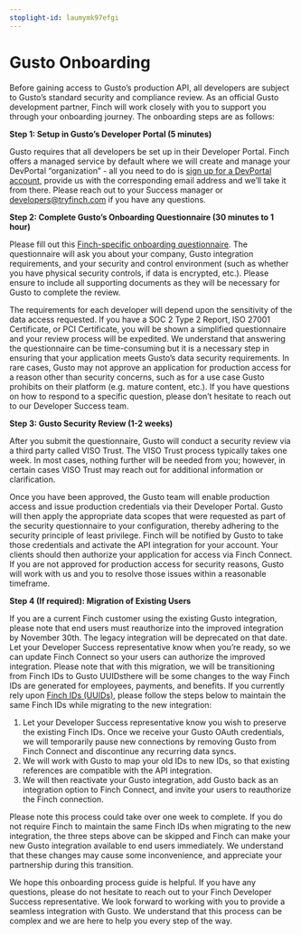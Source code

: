 ```yaml
---
stoplight-id: laumymk97efgi
---
```


# Gusto Onboarding

Before gaining access to Gusto’s production API, all developers are subject to Gusto’s standard security and compliance review. As an official Gusto development partner, Finch will work closely with you to support you through your onboarding journey. The onboarding steps are as follows:

**Step 1: Setup in Gusto’s Developer Portal (5 minutes)**

Gusto requires that all developers be set up in their Developer Portal. Finch offers a managed service by default where we will create and manage your DevPortal “organization” - all you need to do is [sign up for a DevPortal account](https://dev.gusto.com/accounts/sign_up), provide us with the corresponding email address and we’ll take it from there. Please reach out to your Success manager or developers@tryfinch.com if you have any questions.

**Step 2: Complete Gusto’s Onboarding Questionnaire (30 minutes to 1 hour)**

Please fill out this [Finch-specific onboarding questionnaire](https://gusto.az1.qualtrics.com/jfe/form/SV_1Oob0rNZpUwhSoS?Partner=Finch). The questionnaire will ask you about your company, Gusto integration requirements, and your security and control environment (such as whether you have physical security controls, if data is encrypted, etc.). Please ensure to include all supporting documents as they will be necessary for Gusto to complete the review.

The requirements for each developer will depend upon the sensitivity of the data access requested. If you have a SOC 2 Type 2 Report, ISO 27001 Certificate, or PCI Certificate, you will be shown a simplified questionnaire and your review process will be expedited. 
We understand that answering the questionnaire can be time-consuming but it is a necessary step in ensuring that your application meets Gusto’s data security requirements. In rare cases, Gusto may not approve an application for production access for a reason other than security concerns, such as for a use case Gusto prohibits on their platform (e.g. mature content, etc.). If you have questions on how to respond to a specific question, please don’t hesitate to reach out to  our Developer Success team.

**Step 3: Gusto Security Review (1-2 weeks)**

After you submit the questionnaire, Gusto will conduct a security review via a third party called VISO Trust. The VISO Trust process typically takes one week. In most cases, nothing further will be needed from you; however, in certain cases VISO Trust may reach out for additional information or clarification. 

Once you have been approved, the Gusto team will enable production access and issue production credentials via their Developer Portal. Gusto will then apply the appropriate data scopes that were requested as part of the security questionnaire to your configuration, thereby adhering to the security principle of least privilege. Finch will be notified by Gusto to take those credentials and activate the API integration for your account. Your clients should then authorize your application for access via Finch Connect.
If you are not approved for production access for security reasons, Gusto will work with us and you to resolve those issues within a reasonable timeframe.

**Step 4 (If required): Migration of Existing Users**

If you are a current Finch customer using the existing Gusto integration, please note that end users must reauthorize into the improved integration by November 30th. The legacy integration will be deprecated on that date. Let your Developer Success representative know when you’re ready, so we can update Finch Connect so your users can authorize the improved integration.
Please note that with this migration, we will be transitioning from Finch IDs to Gusto UUIDsthere will be some changes to the way Finch IDs are generated for employees, payments, and benefits. If you currently rely upon [Finch IDs (UUIDs)](https://developer.tryfinch.com/docs/reference/82e937086502a-handling-api-responses), please follow the steps below to maintain the same Finch IDs while migrating to the new integration:

1. Let your Developer Success representative know you wish to preserve the existing Finch IDs. Once we receive your Gusto OAuth credentials, we will temporarily pause new connections by removing Gusto from Finch Connect and discontinue any recurring data syncs.
1. We will work with Gusto to map your old IDs to new IDs, so that existing references are compatible with the API integration.
1. We will then reactivate your Gusto integration, add Gusto back as an integration option to Finch Connect, and invite your users to reauthorize the Finch connection.

Please note this process could take over one week to complete. If you do not require Finch to maintain the same Finch IDs when migrating to the new integration, the three steps above can be skipped and Finch can make your new Gusto integration available to end users immediately.
We understand that these changes may cause some inconvenience, and appreciate your partnership during this transition.

We hope this onboarding process guide is helpful. If you have any questions, please do not hesitate to reach out to your Finch Developer Success representative. We look forward to working with you to provide a seamless integration with Gusto. We understand that this process can be complex and we are here to help you every step of the way.
